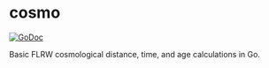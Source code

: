 # cosmo

[![GoDoc](https://godoc.org/github.com/wmwv/cosmo?status.svg)](https://godoc.org/github.com/wmwv/cosmo)

Basic FLRW cosmological distance, time, and age calculations in Go.
